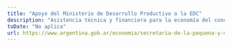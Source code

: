 ```yaml
---
title: "Apoyo del Ministerio de Desarrollo Productivo a la EDC"
description: "Asistencia técnica y financiera para la economía del conocimiento."
toDate: "No aplica"
url: https://www.argentina.gob.ar/economia/secretaria-de-la-pequena-y-mediana-empresa-emprendedores-y-economia-del-conocimiento
---
```

